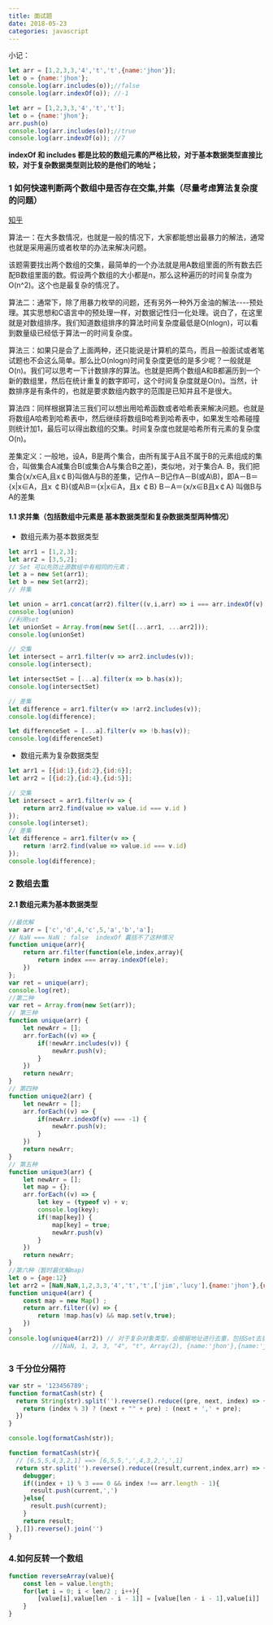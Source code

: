 ```yaml
---
title: 面试题
date: 2018-05-23
categories: javascript
---
```


小记：

```javascript
let arr = [1,2,3,3,'4','t','t',{name:'jhon'}];
let o = {name:'jhon'};
console.log(arr.includes(o));//false
console.log(arr.indexOf(o)); //-1
```

```javascript
let arr = [1,2,3,3,'4','t','t'];
let o = {name:'jhon'};
arr.push(o)
console.log(arr.includes(o));//true
console.log(arr.indexOf(o)); //7
```

**indexOf 和 includes 都是比较的数组元素的严格比较，对于基本数据类型直接比较，对于复杂数据类型则比较的是他们的地址；**

### 1 如何快速判断两个数组中是否存在交集,并集（尽量考虑算法复杂度的问题）

[知乎](https://www.zhihu.com/question/19863166)

算法一：在大多数情况，也就是一般的情况下，大家都能想出最暴力的解法，通常也就是采用遍历或者枚举的办法来解决问题。

该题需要找出两个数组的交集，最简单的一个办法就是用A数组里面的所有数去匹配B数组里面的数。假设两个数组的大小都是n，那么这种遍历的时间复杂度为O(n^2)。这个也是最复杂的情况了。

算法二：通常下，除了用暴力枚举的问题，还有另外一种外万金油的解法----预处理。其实思想和C语言中的预处理一样，对数据记性归一化处理。说白了，在这里就是对数组排序。我们知道数组排序的算法时间复杂度最低是O(nlogn)，可以看到数量级已经低于算法一的时间复杂度。

 算法三：如果只是会了上面两种，还只能说是计算机的菜鸟，而且一般面试或者笔试题也不会这么简单。那么比O(nlogn)时间复杂度更低的是多少呢？一般就是O(n)。我们可以思考一下计数排序的算法。也就是把两个数组A和B都遍历到一个新的数组里，然后在统计重复的数字即可，这个时间复杂度就是O(n)。当然，计数排序是有条件的，也就是要求数组内数字的范围是已知并且不是很大。

算法四：同样根据算法三我们可以想出用哈希函数或者哈希表来解决问题。也就是将数组A哈希到哈希表中，然后继续将数组B哈希到哈希表中，如果发生哈希碰撞则统计加1，最后可以得出数组的交集。时间复杂度也就是哈希所有元素的复杂度O(n)。

差集定义：一般地，设A，B是两个集合，由所有属于A且不属于B的元素组成的集合，叫做集合A减集合B(或集合A与集合B之差)，类似地，对于集合A. B，我们把集合{x/x∈A,且x￠B}叫做A与B的差集，记作A－B记作A－B(或A\B)，即A－B＝{x|x∈A，且x ￠B}(或A\B＝{x|x∈A，且x ￠B} B－A＝{x/x∈B且x￠A} 叫做B与A的差集

#### 1.1 求并集（包括数组中元素是 基本数据类型和复杂数据类型两种情况）

* 数组元素为基本数据类型

```javascript
let arr1 = [1,2,3];
let arr2 = [3,5,2];
// Set 可以先防止源数组中有相同的元素；
let a = new Set(arr1);
let b = new Set(arr2);
// 并集

let union = arr1.concat(arr2).filter((v,i,arr) => i === arr.indexOf(v) );
console.log(union)
//利用set
let unionSet = Array.from(new Set([...arr1, ...arr2]));
console.log(unionSet)

// 交集
let intersect = arr1.filter(v => arr2.includes(v));
console.log(intersect);

let intersectSet = [...a].filter(x => b.has(x));
console.log(intersectSet)

// 差集
let difference = arr1.filter(v => !arr2.includes(v));
console.log(difference);

let differenceSet = [...a].filter(v => !b.has(v));
console.log(differenceSet)
```

* 数组元素为复杂数据类型

```javascript
let arr1 = [{id:1},{id:2},{id:6}];
let arr2 = [{id:2},{id:4},{id:5}];

// 交集
let intersect = arr1.filter(v => {
    return arr2.find(value => value.id === v.id )
});
console.log(interset);
// 差集
let difference = arr1.filter(v => {
    return !arr2.find(value => value.id === v.id)
});
console.log(difference);
```

### 2 数组去重 

#### 2.1 数组元素为基本数据类型

```javascript
//最优解
var arr = ['c','d',4,'c',5,'a','b','a'];
// NaN === NaN : false  indexOf 囊括不了这种情况
function unique(arr){
    return arr.filter(function(ele,index,array){
        return index === array.indexOf(ele);
    })
};
var ret = unique(arr);
console.log(ret);
//第二种
var ret = Array.from(new Set(arr));
// 第三种
function unique(arr) {
    let newArr = [];
    arr.forEach((v) => {
        if(!newArr.includes(v)) {
            newArr.push(v);
        }
    })
    return newArr;
}
// 第四种
function unique2(arr) {
    let newArr = [];
    arr.forEach((v) => {
        if(newArr.indexOf(v) === -1) {
            newArr.push(v);
        }
    })
    return newArr;
}
// 第五种
function unique3(arr) {
    let newArr = [];
    let map = {};
    arr.forEach((v) => {
        let key = (typeof v) + v;
        console.log(key);
        if(!map[key]) {
            map[key] = true;
            newArr.push(v)
        }
    })
    return newArr;
}
//第六种（暂时最优解map)
let o = {age:12}
let arr2 = [NaN,NaN,1,2,3,3,'4','t','t',['jim','lucy'],{name:'jhon'},{name:'jhon'},o,o];
function unique4(arr) {
    const map = new Map() ;
    return arr.filter((v) => {
        return !map.has(v) && map.set(v,true);
    })
}
console.log(unique4(arr2)) // 对于复杂对象类型，会根据地址进行去重，包括Set去重也是根据对象的地址判断去重的；
            //[NaN, 1, 2, 3, "4", "t", Array(2), {name:'jhon'},{name:'jhon'},{age:12}]
```

### 3 千分位分隔符

```javascript
var str = '123456789';
function formatCash(str) {
  return String(str).split('').reverse().reduce((pre, next, index) => {
    return (index % 3) ? (next + "" + pre) : (next + ',' + pre);
  })
}

console.log(formatCash(str));
```
```javascript
function formatCash(str){
  // [6,5,5,4,3,2,1] ==> [6,5,5,',',4,3,2,',',1]
  return str.split('').reverse().reduce((result,current,index,arr) => {
    debugger;
    if((index + 1) % 3 === 0 && index !== arr.length - 1){
      result.push(current,',')
    }else{
      result.push(current);
    }
    return result;
  },[]).reverse().join('')
}
```

### 4.如何反转一个数组
```javascript   
function reverseArray(value){
    const len = value.length;
    for(let i = 0; i < len/2 ; i++){
        [value[i],value[len - i - 1]] = [value[len - i - 1],value[i]]
    }
}
```
